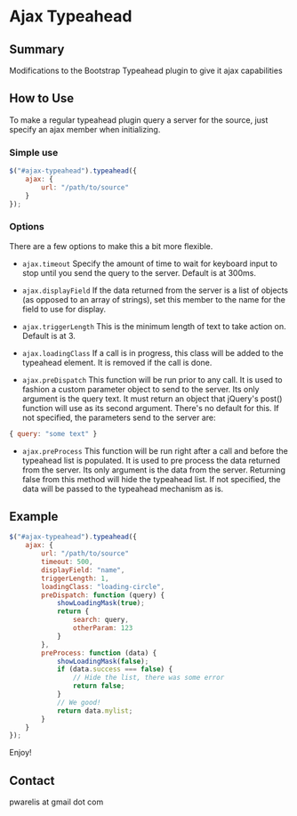 Ajax Typeahead
============

Summary
-------

Modifications to the Bootstrap Typeahead plugin to give it ajax capabilities

How to Use
----------

To make a regular typeahead plugin query a server for the source, just specify an ajax member when initializing.

### Simple use

```javascript
$("#ajax-typeahead").typeahead({
	ajax: {
		url: "/path/to/source"
	}
});
```

### Options

There are a few options to make this a bit more flexible.

- `ajax.timeout`
  Specify the amount of time to wait for keyboard input to stop until you send the query to the server. Default is at 300ms.

- `ajax.displayField`
  If the data returned from the server is a list of objects (as opposed to an array of strings), set this member to the name for the field to use for display.

- `ajax.triggerLength`
  This is the minimum length of text to take action on. Default is at 3.

- `ajax.loadingClass`
  If a call is in progress, this class will be added to the typeahead element. It is removed if the call is done.

- `ajax.preDispatch`
  This function will be run prior to any call. It is used to fashion a custom parameter object to send to the server. Its only argument is the query text. It must return an object that jQuery's post() function will use as its second argument. There's no default for this. If not specified, the parameters send to the server are:
  
```javascript
{ query: "some text" }
```

- `ajax.preProcess`
  This function will be run right after a call and before the typeahead list is populated. It is used to pre process the data returned from the server. Its only argument is the data from the server. Returning false from this method will hide the typeahead list. If not specified, the data will be passed to the typeahead mechanism as is.

Example
----------

```javascript
$("#ajax-typeahead").typeahead({
	ajax: {
		url: "/path/to/source"
		timeout: 500,
		displayField: "name",
		triggerLength: 1,
		loadingClass: "loading-circle",
		preDispatch: function (query) {
			showLoadingMask(true);
			return {
				search: query,
				otherParam: 123
			}
		},
		preProcess: function (data) {
			showLoadingMask(false);
			if (data.success === false) {
				// Hide the list, there was some error
				return false;
			}
			// We good!
			return data.mylist;
		}
	}
});
```

Enjoy!
 
Contact
-------

pwarelis at gmail dot com
